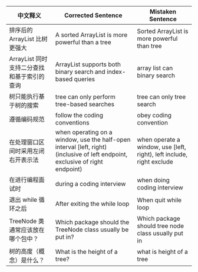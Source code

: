 | 中文释义                                      | Corrected Sentence                                      | Mistaken Sentence                          |
|-----------------------------------------------|---------------------------------------------------------|--------------------------------------------|
| 排序后的 ArrayList 比树更强大                  | A sorted ArrayList is more powerful than a tree         | Sorted ArrayList is more powerful than tree |
| ArrayList 同时支持二分查找和基于索引的查询      | ArrayList supports both binary search and index-based queries | array list can binary search               |
| 树只能执行基于树的搜索                         | tree can only perform tree-based searches               | tree can only tree search                  |
| 遵循编码规范                                  | follow the coding conventions                           | obey coding convention                     |
| 在处理窗口区间时采用左闭右开表示法            | when operating on a window, use the half-open interval [left, right) (inclusive of left endpoint, exclusive of right endpoint) | when operate a window, use [left, right), left include, right exclude |
| 在进行编程面试时                              | during a coding interview                               | when doing coding interview                |
| 退出 while 循环之后                           | After exiting the while loop                            | When quit while loop                       |
| TreeNode 类通常应该放在哪个包中？             | Which package should the TreeNode class usually be put in? | Which package should tree node class usually put in |
| 树的高度（概念）是什么？                      | What is the height of a tree?                           | what is height of a tree                   |
